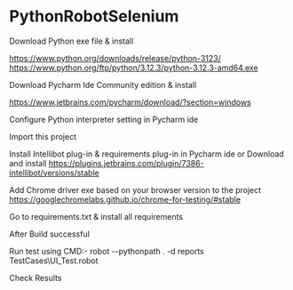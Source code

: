 # PythonRobotSelenium

Download Python exe file & install

https://www.python.org/downloads/release/python-3123/
https://www.python.org/ftp/python/3.12.3/python-3.12.3-amd64.exe

Download Pycharm Ide Community edition & install

https://www.jetbrains.com/pycharm/download/?section=windows

Configure Python interpreter setting in Pycharm ide

Import this project

Install Intellibot plug-in & requirements plug-in in Pycharm ide or 
Download and install https://plugins.jetbrains.com/plugin/7386-intellibot/versions/stable

Add Chrome driver exe based on your browser version to the project 
https://googlechromelabs.github.io/chrome-for-testing/#stable

Go to requirements.txt & install all requirements




After Build successful

Run test using CMD:- robot --pythonpath . -d reports TestCases\UI_Test.robot

Check Results
